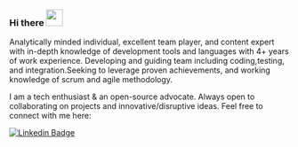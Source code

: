 ### Hi there  <img src="https://raw.githubusercontent.com/aemmadi/aemmadi/master/wave.gif" width="30">

Analytically minded individual, excellent team player, and content expert with in-depth knowledge of development tools and languages with 4+ years of work experience.
Developing and guiding team including coding,testing, and integration.Seeking to leverage proven achievements, and working knowledge of scrum and agile methodology.

I am a tech enthusiast & an open-source advocate. Always open to collaborating on projects and innovative/disruptive ideas. Feel free to connect with me here:

[![Linkedin Badge](https://img.shields.io/badge/-anirudhemmadi-blue?style=flat-square&logo=Linkedin&logoColor=white&link=https://www.linkedin.com/in/mkvimalan/)](https://www.linkedin.com/in/mkvimalan/)

<!--
**KIRUVI5/KIRUVI5** is a ✨ _special_ ✨ repository because its `README.md` (this file) appears on your GitHub profile.

Here are some ideas to get you started:

- 🔭 I’m currently working on ...
- 🌱 I’m currently learning ...
- 👯 I’m looking to collaborate on ...
- 🤔 I’m looking for help with ...
- 💬 Ask me about ...
- 📫 How to reach me: ...
- 😄 Pronouns: ...
- ⚡ Fun fact: ...
-->
